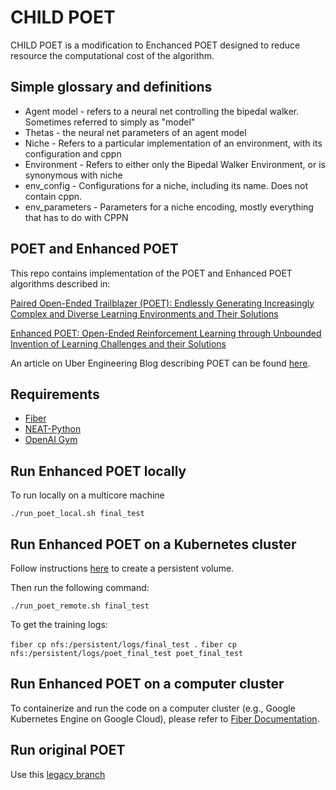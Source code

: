# CHILD POET
CHILD POET is a modification to Enchanced POET designed to reduce resource the computational cost of the algorithm. 

## Simple glossary and definitions
- Agent model - refers to a neural net controlling the bipedal walker. Sometimes referred to simply as "model" 
- Thetas - the neural net parameters of an agent model
- Niche - Refers to a particular implementation of an environment, with its configuration and cppn 
- Environment - Refers to either only the Bipedal Walker Environment, or is synonymous with niche
- env_config - Configurations for a niche, including its name. Does not contain cppn.
- env_parameters - Parameters for a niche encoding, mostly everything that has to do with CPPN

## POET and Enhanced POET

This repo contains implementation of the POET and Enhanced POET algorithms described in:

[Paired Open-Ended Trailblazer (POET): Endlessly Generating Increasingly Complex and Diverse Learning Environments and Their Solutions](https://arxiv.org/abs/1901.01753)

[Enhanced POET: Open-Ended Reinforcement Learning through Unbounded Invention of Learning Challenges and their Solutions](https://arxiv.org/abs/2003.08536)

An article on Uber Engineering Blog describing POET can be found [here](https://eng.uber.com/poet-open-ended-deep-learning/).

## Requirements

- [Fiber](https://uber.github.io/fiber/)
- [NEAT-Python](https://neat-python.readthedocs.io/en/latest/installation.html)
- [OpenAI Gym](https://github.com/openai/gym)

## Run Enhanced POET locally

To run locally on a multicore machine

```./run_poet_local.sh final_test```

## Run Enhanced POET on a Kubernetes cluster

Follow instructions [here](https://uber.github.io/fiber/advanced/#working-with-persistent-storage) to create a persistent volume.

Then run the following command:

```./run_poet_remote.sh final_test```

To get the training logs:

```fiber cp nfs:/persistent/logs/final_test .```
```fiber cp nfs:/persistent/logs/poet_final_test poet_final_test```

## Run Enhanced POET on a computer cluster

To containerize and run the code on a computer cluster (e.g., Google Kubernetes Engine on Google Cloud), please refer to [Fiber Documentation](https://uber.github.io/fiber/getting-started/#containerize-your-program).

## Run original POET

Use this [legacy branch](https://github.com/uber-research/poet/tree/original_poet)

